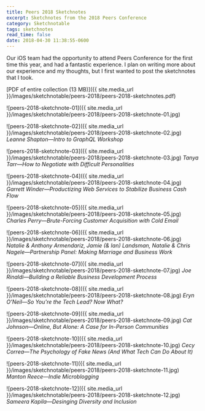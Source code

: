 ```yaml
---
title: Peers 2018 Sketchnotes
excerpt: Sketchnotes from the 2018 Peers Conference
category: Sketchnotable
tags: sketchnotes
read_time: false
date: 2018-04-30 11:38:55-0600
---
```


Our iOS team had the opportunity to attend Peers Conference for the first time this year, and had a fantastic experience. I plan on writing more about our experience and my thoughts, but I first wanted to post the sketchnotes that I took.

[PDF of entire collection (13 MB)]({{ site.media_url }}/images/sketchnotable/peers-2018/peers-2018-sketchnotes.pdf)

![peers-2018-sketchnote-01]({{ site.media_url }}/images/sketchnotable/peers-2018/peers-2018-sketchnote-01.jpg)

![peers-2018-sketchnote-02]({{ site.media_url }}/images/sketchnotable/peers-2018/peers-2018-sketchnote-02.jpg)
_Leanne Shapton—Intro to GraphQL Workshop_

![peers-2018-sketchnote-03]({{ site.media_url }}/images/sketchnotable/peers-2018/peers-2018-sketchnote-03.jpg)
_Tanya Tarr—How to Negotiate with Difficult Personalities_

![peers-2018-sketchnote-04]({{ site.media_url }}/images/sketchnotable/peers-2018/peers-2018-sketchnote-04.jpg)
_Garrett Winder—Productizing Web Services to Stabilize Business Cash Flow_

![peers-2018-sketchnote-05]({{ site.media_url }}/images/sketchnotable/peers-2018/peers-2018-sketchnote-05.jpg)
_Charles Perry—Brute-Forcing Customer Acquisition with Cold Email_

![peers-2018-sketchnote-06]({{ site.media_url }}/images/sketchnotable/peers-2018/peers-2018-sketchnote-06.jpg)
_Natalie & Anthony Armendariz, Jamie (& Ian) Landsman, Natalie & Chris Nagele—Partnership Panel: Making Marriage and Business Work_

![peers-2018-sketchnote-07]({{ site.media_url }}/images/sketchnotable/peers-2018/peers-2018-sketchnote-07.jpg)
_Joe Rinaldi—Building a Reliable Business Development Process_

![peers-2018-sketchnote-08]({{ site.media_url }}/images/sketchnotable/peers-2018/peers-2018-sketchnote-08.jpg)
_Eryn O'Neil—So You're the Tech Lead? Now What?_

![peers-2018-sketchnote-09]({{ site.media_url }}/images/sketchnotable/peers-2018/peers-2018-sketchnote-09.jpg)
_Cat Johnson—Online, But Alone: A Case for In-Person Communities_

![peers-2018-sketchnote-10]({{ site.media_url }}/images/sketchnotable/peers-2018/peers-2018-sketchnote-10.jpg)
_Cecy Correa—The Psychology of Fake News (And What Tech Can Do About It)_

![peers-2018-sketchnote-11]({{ site.media_url }}/images/sketchnotable/peers-2018/peers-2018-sketchnote-11.jpg)
_Manton Reece—Indie Microblogging_

![peers-2018-sketchnote-12]({{ site.media_url }}/images/sketchnotable/peers-2018/peers-2018-sketchnote-12.jpg)
_Sameera Kapila—Desinging Diversity and Inclusion_
